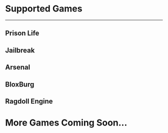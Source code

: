 # Supported Games
---------------------------
Prison Life
---------------------------
Jailbreak
---------------------------
Arsenal
---------------------------
BloxBurg
---------------------------
Ragdoll Engine
--------------------------
# More Games Coming Soon...
